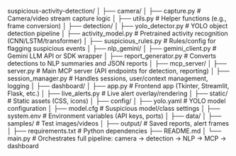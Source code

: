 suspicious-activity-detection/
│
├── camera/
│   ├── capture.py            # Camera/video stream capture logic
│   ├── utils.py              # Helper functions (e.g., frame conversion)
│
├── detection/
│   ├── yolo_detector.py      # YOLO object detection pipeline
│   ├── activity_model.py     # Pretrained activity recognition (CNN/LSTM/transformer)
│   ├── suspicious_rules.py   # Rules/config for flagging suspicious events
│
├── nlp_gemini/
│   ├── gemini_client.py      # Gemini LLM API or SDK wrapper
│   ├── report_generator.py   # Converts detections to NLP summaries and JSON reports
│
├── mcp_server/
│   ├── server.py             # Main MCP server (API endpoints for detection, reporting)
│   ├── session_manager.py    # Handles sessions, user/context management, logging
│
├── dashboard/
│   ├── app.py                # Frontend app (Tkinter, Streamlit, Flask, etc.)
│   ├── live_alerts.py        # Live alert overlay/rendering
│   ├── static/               # Static assets (CSS, icons)
│
├── config/
│   ├── yolo.yaml             # YOLO model configuration
│   ├── model.cfg             # Suspicious model/class settings
│   ├── system.env            # Environment variables (API keys, ports)
│
├── data/
│   ├── samples/              # Test images/videos
│   ├── output/               # Saved reports, alert frames
│
├── requirements.txt          # Python dependencies
├── README.md
│
└── main.py                   # Orchestrates full pipeline: camera -> detection -> NLP -> MCP -> dashboard
